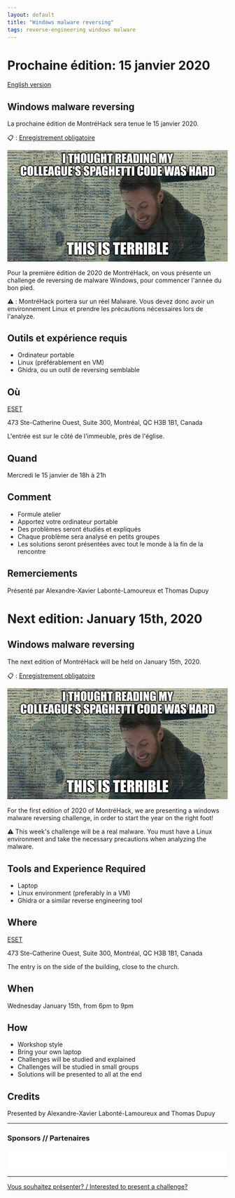 ```yaml
---
layout: default
title: "Windows malware reversing"
tags: reverse-engineering windows malware
---
```


# Prochaine édition: 15 janvier 2020

[English version](#english)

## Windows malware reversing

La prochaine édition de MontréHack sera tenue le 15 janvier 2020.

:clipboard: : [Enregistrement obligatoire](https://www.eventbrite.ca/e/windows-malware-reversing-tickets-89183166251)

![Spaghetti](/images/20-01_malware_reversing.jpeg)

Pour la première édition de 2020 de MontréHack, on vous présente un challenge de 
reversing de malware Windows, pour commencer l'année du bon pied. 

:warning: : MontréHack portera sur un réel Malware. Vous devez donc avoir un environnement Linux et prendre les précautions nécessaires lors de l'analyze.

## Outils et expérience requis

* Ordinateur portable
* Linux (préférablement en VM)
* Ghidra, ou un outil de reversing semblable

## Où

[ESET](https://www.eset.ca)

473 Ste-Catherine Ouest, Suite 300, Montréal, QC H3B 1B1, Canada

L'entrée est sur le côté de l'immeuble, près de l'église.

## Quand

Mercredi le 15 janvier de 18h à 21h

## Comment
 
* Formule atelier
* Apportez votre ordinateur portable
* Des problèmes seront étudiés et expliqués
* Chaque problème sera analysé en petits groupes
* Les solutions seront présentées avec tout le monde à la fin de la rencontre

## Remerciements

Présenté par Alexandre-Xavier Labonté-Lamoureux et Thomas Dupuy


<a id="english"></a>

# Next edition: January 15th, 2020

## Windows malware reversing

The next edition of MontréHack will be held on January 15th, 2020.

:clipboard: : [Enregistrement obligatoire](https://www.eventbrite.ca/e/windows-malware-reversing-tickets-89183166251)

![Spaghetti](/images/20-01_malware_reversing.jpeg)

For the first edition of 2020 of MontréHack, we are presenting a windows malware reversing
challenge, in order to start the year on the right foot!

:warning: This week's challenge will be a real malware. You must have a Linux environment and take the necessary precautions when analyzing the malware.

## Tools and Experience Required

* Laptop
* Linux environment (preferably in a VM)
* Ghidra or a similar reverse engineering tool

## Where

[ESET](https://www.eset.ca)

473 Ste-Catherine Ouest, Suite 300, Montréal, QC H3B 1B1, Canada

The entry is on the side of the building, close to the church.

## When

Wednesday January 15th, from 6pm to 9pm

## How

* Workshop style
* Bring your own laptop
* Challenges will be studied and explained
* Challenges will be studied in small groups
* Solutions will be presented to all at the end

## Credits

Presented by Alexandre-Xavier Labonté-Lamoureux and Thomas Dupuy

<hr/>

### Sponsors // Partenaires

[![Brasserie Benelux](/images/benelux.png)](http://brasseriebenelux.com/)

<hr/>

[Vous souhaitez présenter? / Interested to present a challenge?](https://docs.google.com/forms/d/140e7Fe9CO5gh3Ss35bozQqLIBMIDZB5DQ6PRbR7zowU/edit)
